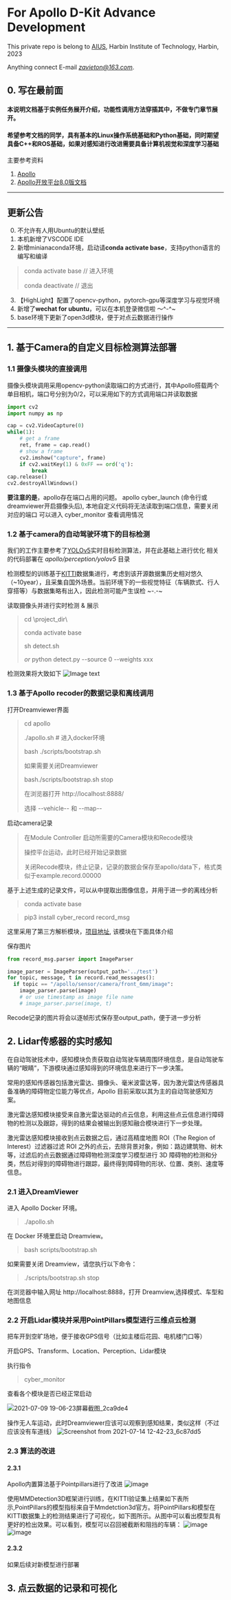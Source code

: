 # For Apollo D-Kit Advance Development
This private repo is belong to [AIUS](http://aius.hit.edu.cn/main.htm), Harbin Institute of Technology, Harbin, 2023 

Anything connect E-mail *zavieton@163.com*.

## 0. 写在最前面

#### 本说明文档基于实例任务展开介绍，功能性调用方法穿插其中，不做专门章节展开。
#### 希望参考文档的同学，具有基本的Linux操作系统基础和Python基础，同时期望具备C++和ROS基础，如果对感知进行改进需要具备计算机视觉和深度学习基础

主要参考资料
1. [Apollo](https://apollo.baidu.com)
2. [Apollo开放平台8.0版文档](https://apollo.baidu.com/community/Apollo-Homepage-Document/Apollo_Doc_CN_8_0?doc=%2F%25E4%25BD%25BF%25E7%2594%25A8%25E6%258C%2587%25E5%258D%2597%2F%25E5%25BF%25AB%25E9%2580%259F%25E4%25B8%258A%25E6%2589%258B)


---
## 更新公告

0. 不允许有人用Ubuntu的默认壁纸
1. 本机新增了VSCODE IDE
2. 新增minianaconda环境，启动请**conda activate base**，支持python语言的编写和编译 
> conda activate base // 进入环境
> 
> conda deactivate // 退出

3. 【HighLight】配置了opencv-python，pytorch-gpu等深度学习与视觉环境
4. 新增了**wechat for ubuntu**，可以在本机登录微信啦 ～^-^~
5. base环境下更新了open3d模块，便于对点云数据进行操作
---

## 1. 基于Camera的自定义目标检测算法部署
### 1.1 摄像头模块的直接调用
摄像头模块调用采用opencv-python读取端口的方式进行，其中Apollo搭载两个单目相机，端口号分别为0/2，可以采用如下的方式调用端口并读取数据

```python
import cv2
import numpy as np

cap = cv2.VideoCapture(0)
while(1):
    # get a frame
    ret, frame = cap.read()
    # show a frame
    cv2.imshow("capture", frame)
    if cv2.waitKey(1) & 0xFF == ord('q'):
        break
cap.release()
cv2.destroyAllWindows() 
```

**要注意的是**，apollo存在端口占用的问题。
apollo cyber_launch (命令行或dreamviewer开启摄像头后), 本地自定义代码将无法读取到端口信息，需要关闭对应的端口
可以进入 cyber_monitor 查看调用情况


### 1.2 基于camera的自动驾驶环境下的目标检测
我们的工作主要参考了[YOLOv5](https://github.com/ultralytics/yolov5/tree/v5.0)实时目标检测算法，并在此基础上进行优化 
相关的代码部署在 *apollo/perception/yolov5* 目录

检测模型的训练基于[KITTI](https://www.cvlibs.net/datasets/kitti/)数据集进行，考虑到该开源数据集历史相对悠久（~10year），且采集自国外场景。当前环境下的一些视觉特征（车辆款式、行人穿搭等）与数据集略有出入，因此检测可能产生误检 ~-.-~

读取摄像头并进行实时检测 & 展示

> cd \\project_dir\\
> 
> conda activate base
> 
> sh detect.sh
> 
> *or* python detect.py --source 0 --weights xxx

检测效果将大致如下
![Image text](https://github.com/Zavieton/Apollo_Perception_GET_START/blob/main/1.png)


### 1.3 基于Apollo recoder的数据记录和离线调用
打开Dreamviewer界面
> cd apollo
> 
> ./apollo.sh # 进入docker环境
> 
> bash ./scripts/bootstrap.sh
> 
> 如果需要关闭Dreamviewer 
> 
> bash./scripts/bootstrap.sh stop
>
> 在浏览器打开 http://localhost:8888/
> 
> 选择 --vehicle-- 和 --map--

启动camera记录
> 在Module Controller 启动所需要的Camera模块和Recode模块
>
> 操控平台运动，此时已经开始记录数据
> 
> 关闭Recode模块，终止记录，记录的数据会保存至apollo/data下，格式类似于example.record.00000
> 

基于上述生成的记录文件，可以从中提取出图像信息，并用于进一步的离线分析
> conda activate base

> pip3 install cyber_record record_msg

这里采用了第三方解析模块，[项目地址](https://cyber-record.readthedocs.io/en/latest/#%E2%80%8Bcyber-record.readthedocs.io/en/latest/#), 该模块在下面具体介绍

保存图片
```python
from record_msg.parser import ImageParser

image_parser = ImageParser(output_path='../test')
for topic, message, t in record.read_messages():
  if topic == "/apollo/sensor/camera/front_6mm/image":
    image_parser.parse(image)
    # or use timestamp as image file name
    # image_parser.parse(image, t) 
```
Recode记录的图片将会以逐帧形式保存至output_path，便于进一步分析


## 2. Lidar传感器的实时感知
在自动驾驶技术中，感知模块负责获取自动驾驶车辆周围环境信息，是自动驾驶车辆的“眼睛”，下游模块通过感知得到的环境信息来进行下一步决策。

常用的感知传感器包括激光雷达、摄像头、毫米波雷达等，因为激光雷达传感器具备准确的障碍物定位能力等优点，Apollo 目前采取以其为主的自动驾驶感知方案。

激光雷达感知模块接受来自激光雷达驱动的点云信息，利用这些点云信息进行障碍物的检测以及跟踪，得到的结果会被输出到感知融合模块进行下一步处理。

激光雷达感知模块接收到点云数据之后，通过高精度地图 ROI（The Region of Interest）过滤器过滤 ROI 之外的点云，去除背景对象，例如：路边建筑物、树木等，过滤后的点云数据通过障碍物检测深度学习模型进行 3D 障碍物的检测和分类，然后对得到的障碍物进行跟踪，最终得到障碍物的形状、位置、类别、速度等信息。



### 2.1 进入DreamViewer

进入 Apollo Docker 环境。

>./apollo.sh
>
在 Docker 环境里启动 Dreamview。

>bash scripts/bootstrap.sh
>
如果需要关闭 Dreamview，请您执行以下命令：

>./scripts/bootstrap.sh stop
>
在浏览器中输入网址 http://localhost:8888，打开 Dreamview,选择模式、车型和地图信息


### 2.2 开启Lidar模块并采用PointPillars模型进行三维点云检测
把车开到空旷场地，便于接收GPS信号（比如主楼后花园、电机楼门口等）

开启GPS、Transform、Location、Perception、Lidar模块

执行指令

> cyber_monitor

查看各个模块是否已经正常启动

![2021-07-09 19-06-23屏幕截图_2ca9de4](https://user-images.githubusercontent.com/46212574/230709676-ddcee15a-38ec-44ac-a444-cc4d8edaee9a.png)

操作无人车运动，此时Dreamviewer应该可以观察到感知结果，类似这样（不过应该没有车道线）
![Screenshot from 2021-07-14 12-42-23_6c87dd5](https://user-images.githubusercontent.com/46212574/230709898-9605a8ab-40d9-46ed-aeb0-f8109295b990.png)


### 2.3 算法的改进
#### 2.3.1 
Apollo内置算法基于Pointpillars进行了改进 
![image](https://user-images.githubusercontent.com/46212574/230710166-f6bc17ed-e415-4bad-8083-5662c0fb25b5.png)

使用MMDetection3D框架进行训练，在KITTI验证集上结果如下表所示,PointPillars的模型指标来自于Mmdetction3d官方。将PointPillars和模型在KITTI数据集上的检测结果进行了可视化，如下图所示。从图中可以看出模型具有更好的检出效果。可以看到，模型可以召回被截断和阻挡的车辆：
![image](https://user-images.githubusercontent.com/46212574/230710184-43f1d9f8-c651-4e78-a61f-68443f7862b7.png)
![image](https://user-images.githubusercontent.com/46212574/230710186-2bb28075-c13b-4af3-a7e5-b29dc31a4bb1.png)

#### 2.3.2
如果后续对新模型进行部署


## 3. 点云数据的记录和可视化

